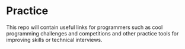 # Practice

This repo will contain useful links for programmers such as cool programming challenges and competitions
and other practice tools for improving skills or technical interviews. 
